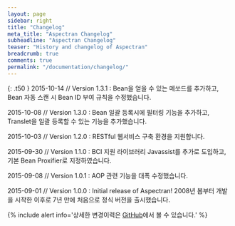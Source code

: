 ```yaml
---
layout: page
sidebar: right
title: "Changelog"
meta_title: "Aspectran Changelog"
subheadline: "Aspectran Changelog"
teaser: "History and changelog of Aspectran"
breadcrumb: true
comments: true
permalink: "/documentation/changelog/"
---
```

{: .t50 }
2015-10-14 // Version 1.3.1
:   Bean을 얻을 수 있는 메쏘드를 추가하고, Bean 자동 스캔 시 Bean ID 부여 규칙을 수정했습니다.

2015-10-08 // Version 1.3.0
:   Bean 일괄 등록시에 필터링 기능을 추가하고, Translet을 일괄 등록할 수 있는 기능을 추가했습니다.

2015-10-03 // Version 1.2.0
:   RESTful 웹서비스 구축 환경을 지원합니다.

2015-09-30 // Version 1.1.0
:   BCI 지원 라이브러리 Javassist를 추가로 도입하고, 기본 Bean Proxifier로 지정하였습니다.

2015-09-08 // Version 1.0.1
:   AOP 관련 기능을 대폭 수정했습니다.

2015-09-01 // Version 1.0.0
:   Initial release of Aspectran! 2008년 봄부터 개발을 시작한 이후로 7년 만에 처음으로 정식 버전을 출시했습니다.

{% include alert info='상세한 변경이력은 [GitHub](https://github.com/topframe/aspectran/releases)에서 볼 수 있습니다.' %}
